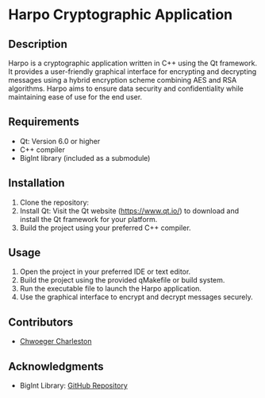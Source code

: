 # Harpo Cryptographic Application

## Description
Harpo is a cryptographic application written in C++ using the Qt framework. It provides a user-friendly graphical interface for encrypting and decrypting messages using a hybrid encryption scheme combining AES and RSA algorithms. Harpo aims to ensure data security and confidentiality while maintaining ease of use for the end user.

## Requirements
- Qt: Version 6.0 or higher
- C++ compiler
- BigInt library (included as a submodule)

## Installation
1. Clone the repository:
2. Install Qt: Visit the Qt website (https://www.qt.io/) to download and install the Qt framework for your platform.
3. Build the project using your preferred C++ compiler.

## Usage
1. Open the project in your preferred IDE or text editor.
2. Build the project using the provided qMakefile or build system.
3. Run the executable file to launch the Harpo application.
4. Use the graphical interface to encrypt and decrypt messages securely.



## Contributors
- [Chwoeger Charleston](https://github.com/shwaygrr)

## Acknowledgments
- BigInt Library: [GitHub Repository](https://github.com/rgroshanrg/bigint)
